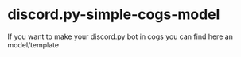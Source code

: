 # discord.py-simple-cogs-model
If you want to make your discord.py bot in cogs you can find here an model/template
